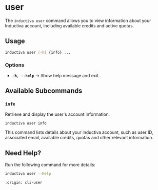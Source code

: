 # user

The `inductiva user` command allows you to view information about your Inductiva account, including available credits and active quotas.

## Usage

```sh
inductiva user [-h] {info} ...
```

### Options
- **`-h, --help`** → Show help message and exit.

## Available Subcommands

### `info`
Retrieve and display the user's account information.

```sh
inductiva user info
```

This command lists details about your Inductiva account, such as user ID, associated email, available credits, quotas and other relevant information.


## Need Help?
Run the following command for more details:

```sh
inductiva user --help
```

```{banner_small}
:origin: cli-user
```
